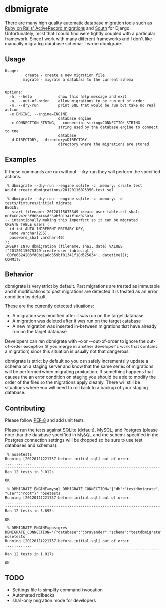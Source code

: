 dbmigrate
=========

There are many high quality automatic database migration tools such as [Ruby on Rails' ActiveRecord migrations](http://guides.rubyonrails.org/migrations.html) and [South](http://south.aeracode.org/) for Django. Unfortunately, most that I could find were tightly coupled with a particular framework. Since I work with many different frameworks and I don't like manually migrating database schemas I wrote dbmigrate.

Usage
-----

    Usage:
             create - create a new migration file
            migrate - migrate a database to the current schema
    
    
    Options:
      -h, --help            show this help message and exit
      -o, --out-of-order    allow migrations to be run out of order
      -n, --dry-run         print SQL that would be run but take no real action
      -e ENGINE, --engine=ENGINE
                            database engine
      -c CONNECTION_STRING, --connection-string=CONNECTION_STRING
                            string used by the database engine to connect to the
                            database
      -d DIRECTORY, --directory=DIRECTORY
                            directory where the migrations are stored

Examples
--------

If these commands are run without --dry-run they will perform the specified actions.

     % dbmigrate --dry-run --engine sqlite -c :memory: create test
    Would create dbmigrations/20120116095350-test.sql

     % dbmigrate --dry-run --engine sqlite -c :memory: -d tests/fixtures/initial migrate
    BEGIN;
    -- start filename: 20120115075349-create-user-table.sql sha1: 00fe6624203fd0be1a6d359bf01341f18d325834
    -- intentionally making this imperfect so it can be migrated
    CREATE TABLE users (
      id int AUTO_INCREMENT PRIMARY KEY,
      name varchar(255),
      password_sha1 varchar(40)
    );
    INSERT INTO dbmigration (filename, sha1, date) VALUES ('20120115075349-create-user-table.sql', '00fe6624203fd0be1a6d359bf01341f18d325834', datetime());
    COMMIT;


Behavior
--------

dbmigrate is very strict by default. Past migrations are treated as immutable and if modifications to past migrations are detected it is treated as an error condition by default.

These are the currently detected situations:

* A migration was modified after it was run on the target database
* A migration was deleted after it was run on the target database
* A new migration was inserted in-between migrations that have already run on the target database

Developers can run dbmigrate with -o or --out-of-order to ignore the out-of-order exception (if you merge in another developer's work that contains a migration) since this situation is usually not that dangerous.

dbmigrate is strict by default so you can safely incrementally update a schema on a staging server and know that the same series of migrations will be performed when migrating production. If something happens that causes the an error condition on staging you should be able to modify the order of the files so the migrations apply cleanly. There will still be situations where you will need to roll back to a backup of your staging database.

Contributing
------------

Please follow [PEP-8](http://www.python.org/dev/peps/pep-0008/) and add unit tests.

Please run the tests against SQLite (default), MySQL, and Postgres (please note that the database specified in MySQL and the schema specified in the Postgres connection settings will be dropped so be sure to use test databases and schemas):

     % nosetests
    Running [20120114221757-before-initial.sql] out of order.
    ............
    ----------------------------------------------------------------------
    Ran 12 tests in 0.012s
    
    OK
    
     % DBMIGRATE_ENGINE=mysql DBMIGRATE_CONNECTION='{"db":"testdbmigrate", "user":"root"}' nosetests
    Running [20120114221757-before-initial.sql] out of order.
    ............
    ----------------------------------------------------------------------
    Ran 12 tests in 5.695s
    
    OK
    
     % DBMIGRATE_ENGINE=postgres DBMIGRATE_CONNECTION='{"database":"dbravender","schema":"testdbmigrate"}' nosetests
    Running [20120114221757-before-initial.sql] out of order.
    ............
    ----------------------------------------------------------------------
    Ran 12 tests in 1.017s
    
    OK


TODO
----

* Settings file to simplify command invocation
* Automated rollbacks
* sha1-only migration mode for developers

